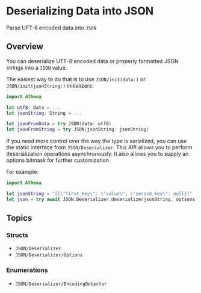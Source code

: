 # Deserializing Data into JSON

Parse UFT-8 encoded data into ``JSON``

## Overview

You can deserialize UTF-8 encoded data or properly formatted JSON strings into a ``JSON`` value. 

The easiest way to do that is to use ``JSON/init(data:)`` or ``JSON/init(jsonString:)`` initializers:

```swift
import Athena

let utf8: Data = ...
let jsonString: String = ...

let jsonFromData = try JSON(data: utf8)
let jsonFromString = try JSON(jsonString: jsonString)
```

If you need more control over the way the type is serialized, you can use the static interface from ``JSON/Deserializer``.
This API allows you to perform deserialization operations asynchronously. It also allows you to supply an options bitmask for further customization.

For example:

```swift
import Athena

let jsonString = "[{\"first_key\": \"value\", \"second_key\": null}]"
let json = try await JSON.Deserializer.deserialize(jsonString, options: [.nullSkipsKey, .fragmentsAllowed])
```

## Topics

### Structs

- ``JSON/Deserializer``
- ``JSON/Deserializer/Options``

### Enumerations

- ``JSON/Deserializer/EncodingDetector``
